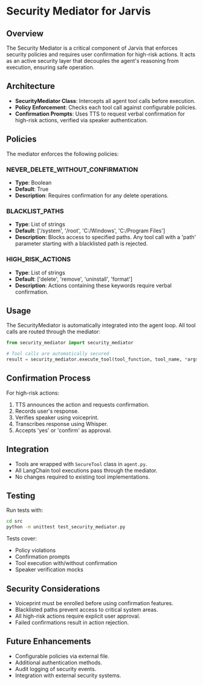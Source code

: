 # Security Mediator for Jarvis

## Overview
The Security Mediator is a critical component of Jarvis that enforces security policies and requires user confirmation for high-risk actions. It acts as an active security layer that decouples the agent's reasoning from execution, ensuring safe operation.

## Architecture
- **SecurityMediator Class**: Intercepts all agent tool calls before execution.
- **Policy Enforcement**: Checks each tool call against configurable policies.
- **Confirmation Prompts**: Uses TTS to request verbal confirmation for high-risk actions, verified via speaker authentication.

## Policies
The mediator enforces the following policies:

### NEVER_DELETE_WITHOUT_CONFIRMATION
- **Type**: Boolean
- **Default**: True
- **Description**: Requires confirmation for any delete operations.

### BLACKLIST_PATHS
- **Type**: List of strings
- **Default**: ['/system', '/root', 'C:/Windows', 'C:/Program Files']
- **Description**: Blocks access to specified paths. Any tool call with a 'path' parameter starting with a blacklisted path is rejected.

### HIGH_RISK_ACTIONS
- **Type**: List of strings
- **Default**: ['delete', 'remove', 'uninstall', 'format']
- **Description**: Actions containing these keywords require verbal confirmation.

## Usage
The SecurityMediator is automatically integrated into the agent loop. All tool calls are routed through the mediator:

```python
from security_mediator import security_mediator

# Tool calls are automatically secured
result = security_mediator.execute_tool(tool_function, tool_name, *args, **kwargs)
```

## Confirmation Process
For high-risk actions:
1. TTS announces the action and requests confirmation.
2. Records user's response.
3. Verifies speaker using voiceprint.
4. Transcribes response using Whisper.
5. Accepts 'yes' or 'confirm' as approval.

## Integration
- Tools are wrapped with `SecureTool` class in `agent.py`.
- All LangChain tool executions pass through the mediator.
- No changes required to existing tool implementations.

## Testing
Run tests with:
```bash
cd src
python -m unittest test_security_mediator.py
```

Tests cover:
- Policy violations
- Confirmation prompts
- Tool execution with/without confirmation
- Speaker verification mocks

## Security Considerations
- Voiceprint must be enrolled before using confirmation features.
- Blacklisted paths prevent access to critical system areas.
- All high-risk actions require explicit user approval.
- Failed confirmations result in action rejection.

## Future Enhancements
- Configurable policies via external file.
- Additional authentication methods.
- Audit logging of security events.
- Integration with external security systems.